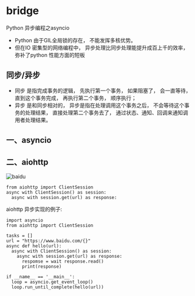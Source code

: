 # bridge
Python 异步编程之asyncio

- Python 由于GIL全局锁的存在， 不能发挥多核优势。  
- 但在IO 密集型的网络编程中， 异步处理比同步处理能提升成百上千的效率， 弥补了python 性能方面的短板

## 同步/异步
- 同步 是指完成事务的逻辑， 先执行第一个事务， 如果阻塞了， 会一直等待， 直到这个事务完成， 再执行第二个事务， 顺序执行； 
- 异步 是和同步相对的， 异步是指在处理调用这个事务之后， 不会等待这个事务的处理结果， 直接处理第二个事务去了， 通过状态、通知、回调来通知调用者处理结果。

## 一、asyncio
## 二、aiohttp
![baidu](http://www.baidu.com/img/bdlogo.gif "百度logo") 
```
from aiohttp import ClientSession
async with ClientSession() as session:
  async with session.get(url) as response:
```

aiohttp 异步实现的例子:
```
import asyncio
from aiohttp import ClientSession

tasks = []
url = "https://www.baidu.com/{}"
async def hello(url):
  async with ClientSession() as session:
    async with session.get(url) as response:
      respomse = wait response.read()
      print(response)
      
if __name__ == '__main__':
  loop = asyncio.get_event_loop()
  loop.run_until_complete(hello(url))
```

